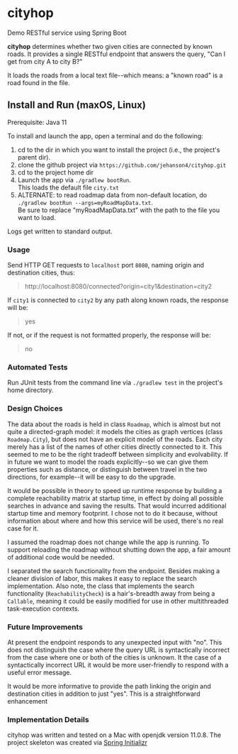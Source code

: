 # cityhop

Demo RESTful service using Spring Boot

**cityhop** determines whether two given cities are connected by known roads. It provides a single RESTful endpoint that answers the query, "Can I get from city A to city B?"

It loads the roads from a local text file--which means: a "known road" is a road found in the file. 

## Install and Run (maxOS, Linux)

Prerequisite: Java 11

To install and launch the app, open a terminal and do the following:

1. cd to the dir in which you want to install the project (i.e., the project's parent dir).
2. clone the github project via `https://github.com/jehanson4/cityhop.git`
3. cd to the project home dir
4. Launch the app via `./gradlew bootRun`.  
   This loads the default file `city.txt`
5. ALTERNATE: to read roadmap data from non-default location, do  
	`./gradlew bootRun --args=myRoadMapData.txt`.  
	Be sure to replace "myRoadMapData.txt" with the path to the file you want to load.
 
Logs get written to standard output.

### Usage

Send HTTP GET requests to `localhost` port `8080`, naming origin and destination cities, thus:

> http://localhost:8080/connected?origin=city1&destination=city2

If `city1` is connected to `city2` by any path along known roads, the response will be:

> yes

If not, or if the request is not formatted properly, the response will be:

> no

### Automated Tests 

Run JUnit tests from the command line via `./gradlew test` in the project's home directory.

### Design Choices

The data about the roads is held in class `Roadmap`, which is almost but not quite a directed-graph model: it models the cities as graph vertices (class `Roadmap.City`), but does not have an explicit model of the roads. Each city merely has a list of the names of other cities directly connected to it. This seemed to me to be the right tradeoff between simplicity and evolvability. If in future we want to model the roads explicitly--so we can give them properties such as distance, or distinguish between travel in the two directions, for example--it will be easy to do the upgrade.

It would be possible in theory to speed up runtime response by building a complete reachability matrix at startup time, in effect by doing all possible searches in advance and saving the results. That would incurred  additional startup time and memory footprint. I chose not to do it because, without information about where and how this service will be used, there's no real case for it.

I assumed the roadmap does not change while the app is running. To support reloading the roadmap without shutting down the app, a fair amount of additional code would be needed.

I separated the search functionality from the endpoint. Besides making a cleaner division of labor, this makes it easy to replace the search implementation. Also note, the class that implements the search functionality (`ReachabilityCheck`) is a hair's-breadth away from being a <code>Callable</code>, meaning it could be easily modified for use in other multithreaded task-execution contexts.
 
### Future Improvements

At present the endpoint responds to any unexpected input with "no". This does not distinguish the case where the query URL is syntactically incorrect from the case where one or both of the cities is unknown. It the case of a syntactically incorrect URL it would be more user-friendly to respond with a useful error message.
 
It would be more informative to provide the path linking the origin and destination cities in addition to just "yes". This is a straightforward enhancement


### Implementation Details 

cityhop was written and tested on a Mac with openjdk version 11.0.8. The project skeleton was created via [Spring Initializr](https://start.spring.io/)


